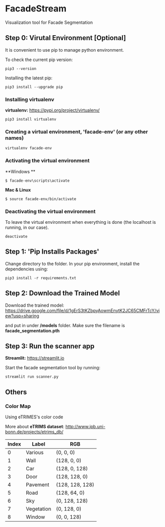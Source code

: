 # FacadeStream
Visualization tool for Facade Segmentation



## Step 0: Virutal Environment [Optional]

It is convenient to use pip to manage python environment. 

To check the current pip version: 

```shell
pip3 --version
```

Installing the latest pip:

```
pip3 install --upgrade pip
```



### Installing virtualenv

**virtualenv:** https://pypi.org/project/virtualenv/

```
pip3 install virtualenv
```



### Creating a virtual environment,  'facade-env' (or any other names)

``` 
virtualenv facade-env
```



### Activating the virtual environment

**Windows **

```
$ facade-env\scripts\activate
```

**Mac & Linux**

```
$ source facade-env/bin/activate
```



### Deactivating the virtual environment

To leave the virtual environment when everything is done (the localhost is running, in our case). 

```
deactivate
```



## Step 1: 'Pip Installs Packages'

Change directory to the folder. In your pip environment, install the dependencies using:

```
pip3 install -r requirements.txt
```



## Step 2: Download the Trained Model

Download the trained model: https://drive.google.com/file/d/1gErS3tKZbpyAowmEnytK2JC65CMFrTcY/view?usp=sharing

and put in under **/models** folder. Make sure the filename is **facade_segmentation.pth**



## Step 3: Run the scanner app

**Streamlit:** https://streamlit.io

Start the facade segmentation tool by running:

```
streamlit run scanner.py
```



## Others

### Color Map

Using eTRIMES's color code

More about **eTRIMS dataset**: http://www.ipb.uni-bonn.de/projects/etrims_db/

| Index | Label      | RGB             |
| --- | --------- | --------------- |
|   0   | Various    | (0, 0, 0)       |
|   1   | Wall       | (128, 0, 0)     |
|   2   | Car        | (128, 0, 128)   |
|   3   | Door       | (128, 128, 0)   |
|   4   | Pavement   | (128, 128, 128) |
|   5   | Road       | (128, 64, 0)    |
|   6   | Sky        | (0, 128, 128)   |
|   7   | Vegetation | (0, 128, 0)     |
|   8   | Window     | (0, 0, 128)     |

